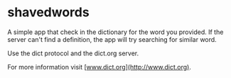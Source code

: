 # shavedwords
A simple app that check in the dictionary for the word you provided.
If the server can't find a definition, the app will try searching for similar word.

Use the dict protocol and the dict.org server.

For more information visit [www.dict.org](http://www.dict.org).
